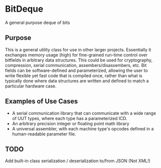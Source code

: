# BitDeque
A general purpose deque of bits

## Purpose
This is a general utility class for use in other larger projects.  Essentially it exchanges memory usage (high) for fine-grained run-time control over bitfields in arbitrary data structures.  This could be used for cryptography, compression, serial communication, assembers/disassembers, etc.  Bit fields can be software-defined and parameterized, allowing the user to write flexible yet fast code that is compiled once, rather than what is typically done where data structures are written and defined to match a particular hardware case.

## Examples of Use Cases
- A serial communication library that can communicate with a wide range of UUT types, where each type has a parameterized ICD.
- An arbitrary precision integer or floating point math library
- A universal assembler, with each machine type's opcodes defined in a human-readable parameter file.

## TODO
Add built-in class serialization / deserialization to/from JSON (Not XML!)
